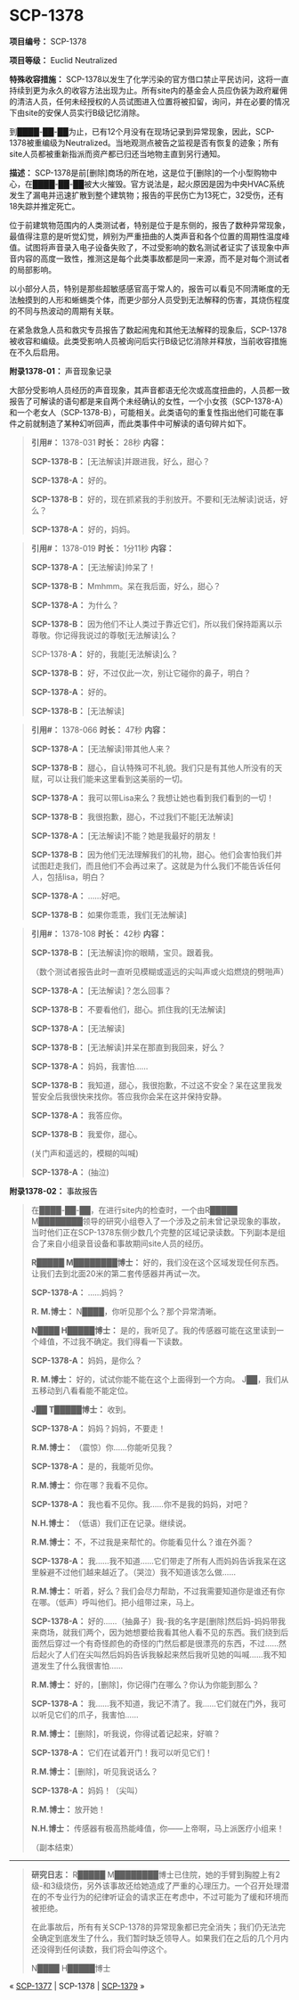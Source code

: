 # SCP-1378
                        


**项目编号：** SCP-1378

**项目等级：** Euclid Neutralized

**特殊收容措施：** SCP-1378以发生了化学污染的官方借口禁止平民访问，这将一直持续到更为永久的收容方法出现为止。所有site内的基金会人员应伪装为政府雇佣的清洁人员，任何未经授权的人员试图进入位置将被扣留，询问，并在必要的情况下由site的安保人员实行B级记忆消除。

到████-██-██为止，已有12个月没有在现场记录到异常现象，因此，SCP-1378被重编级为Neutralized。当地观测点被告之监视是否有恢复的迹象；所有site人员都被重新指派而资产都已归还当地物主直到另行通知。

**描述：** SCP-1378是前[删除]商场的所在地，这是位于[删除]的一个小型购物中心，在████-██-██被大火摧毁。官方说法是，起火原因是因为中央HVAC系统发生了漏电并迅速扩散到整个建筑物；报告的平民伤亡为13死亡，32受伤，还有18失踪并推定死亡。

位于前建筑物范围内的人类测试者，特别是位于是东侧的，报告了数种异常现象，最值得注意的是听觉幻觉，辨别为严重扭曲的人类声音和各个位置的周期性温度峰值。试图将声音录入电子设备失败了，不过受影响的数名测试者证实了该现象中声音内容的高度一致性，推测这是每个此类事故都是同一来源，而不是对每个测试者的局部影响。

以小部分人员，特别是那些超敏感感官高于常人的，报告可以看见不同清晰度的无法触摸到的人形和蜥蜴类个体，而更少部分人员受到无法解释的伤害，其烧伤程度的不同与热波动的周期有关联。

在紧急救急人员和救灾专员报告了数起闹鬼和其他无法解释的现象后，SCP-1378被收容和编级。此类受影响人员被询问后实行B级记忆消除并释放，当前收容措施在不久后启用。

**附录1378-01：** 声音现象记录

大部分受影响人员经历的声音现象，其声音都语无伦次或高度扭曲的，人员都一致报告了可解读的语句都是来自两个未经确认的女性，一个小女孩（SCP-1378-A）和一个老女人（SCP-1378-B），可能相关。此类语句的重复性指出他们可能在事件之前就制造了某种幻听回声，而此类事件中可解读的语句碎片如下。


> **引用#：** 1378-031
**时长：** 28秒
**内容：** 
> 
> **SCP-1378-B：** [无法解读]并跟进我，好么，甜心？
> 
> **SCP-1378-A：** 好的。
> 
> **SCP-1378-B：** 好的，现在抓紧我的手别放开。不要和[无法解读]说话，好么？
> 
> **SCP-1378-A：** 好的，妈妈。
> 


> **引用#：** 1378-019
**时长：** 1分11秒
**内容：** 
> 
> **SCP-1378-A：** [无法解读]帅呆了！
> 
> **SCP-1378-B：** Mmhmm。呆在我后面，好么，甜心？
> 
> **SCP-1378-A：** 为什么？
> 
> **SCP-1378-B：** 因为他们不让人类过于靠近它们，所以我们保持距离以示尊敬。你记得我说过的尊敬[无法解读]么？
> 
> SCP-1378-**A：** 好的，我能[无法解读]么？
> 
> **SCP-1378-B：** 好，不过仅此一次，别让它碰你的鼻子，明白？
> 
> **SCP-1378-A：** 好的。
> 
> **SCP-1378-B：** [无法解读]
> 


> **引用#：** 1378-066
**时长：** 47秒
**内容：** 
> 
> **SCP-1378-A：** [无法解读]带其他人来？
> 
> **SCP-1378-B：** 甜心，自认特殊可不礼貌。我们只是有其他人所没有的天赋，可以让我们能来这里看到这美丽的一切。
> 
> **SCP-1378-A：** 我可以带Lisa来么？我想让她也看到我们看到的一切！
> 
> **SCP-1378-B：** 我很抱歉，甜心，不过我们不能[无法解读]
> 
> **SCP-1378-A：** [无法解读]不能？她是我最好的朋友！
> 
> **SCP-1378-B：** 因为他们无法理解我们的礼物，甜心。他们会害怕我们并试图赶走我们，而且他们不会再过来了。这就是为什么我们不能告诉任何人，包括lisa，明白？
> 
> **SCP-1378-A：** ……好吧。
> 
> **SCP-1378-B：** 如果你乖乖，我们[无法解读]
> 


> **引用#：** 1378-108
**时长：** 42秒
**内容：** 
> 
> **SCP-1378-B：** [无法解读]你的眼睛，宝贝。跟着我。
> 
> （数个测试者报告此时一直听见模糊或遥远的尖叫声或火焰燃烧的劈啪声）
> 
> **SCP-1378-A：** [无法解读]？怎么回事？
> 
> **SCP-1378-B：** 不要看他们，甜心。抓住我的[无法解读]
> 
> **SCP-1378-A：** [无法解读]
> 
> **SCP-1378-B：** [无法解读]并呆在那直到我回来，好么？
> 
> **SCP-1378-A：** 妈妈，我害怕……
> 
> **SCP-1378-B：** 我知道，甜心，我很抱歉，不过这不安全？呆在这里我发誓安全后我很快来找你。答应我你会呆在这并保持安静。
> 
> **SCP-1378-A：** 我答应你。
> 
> **SCP-1378-B：** 我爱你，甜心。
> 
> (关门声和遥远的，模糊的叫喊)
> 
> **SCP-1378-A：** (抽泣)
> 

**附录1378-02：** 事故报告


> 在████-██-██，在进行site内的检查时，一个由R█████ M████████领导的研究小组卷入了一个涉及之前未曾记录现象的事故，当时他们正在SCP-1378东侧少数几个完整的区域记录读数。下列副本是组合了来自小组录音设备和事故期间site人员的经历。
> 
> **R█████ M████████博士：** 好的，我们没在这个区域发现任何东西。让我们去到北面20米的第二套传感器并再试一次。
> 
> **SCP-1378-A：** ……妈妈？
> 
> **R. M.博士：**  N████，你听见那个么？那个异常清晰。
> 
> **N████ H█████博士：** 是的，我听见了。我的传感器可能在这里读到一个峰值，不过我不确定。我们得看一下读数。
> 
> **SCP-1378-A：** 妈妈，是你么？
> 
> **R. M.博士：** 好的，试试你能不能在这个上面得到一个方向。 J██，我们从五移动到八看看能不能定位。
> 
> **J██ T█████博士：** 收到。
> 
> **SCP-1378-A：** 妈妈？妈妈，不要走！
> 
> **R.M.博士：** （震惊）你……你能听见我？
> 
> **SCP-1378-A：** 是的，我能听见你。
> 
> **R.M.博士：** 你在哪？我看不见你。
> 
> **SCP-1378-A：** 我也看不见你。我……你不是我的妈妈，对吧？
> 
> **N.H.博士：** （低语）我们正在记录。继续说。
> 
> **R.M.博士：** 不，不过我是来帮忙的。你能看见什么？谁在外面？
> 
> **SCP-1378-A：** 我……我不知道……它们带走了所有人而妈妈告诉我呆在这里躲避不过他们越来越近了。（哭泣）我不知道该怎么做……
> 
> **R.M.博士：** 听着，好么？我们会尽力帮助，不过我需要知道你是谁还有你在哪。（低声）呼叫他们。把小组带过来，马上。
> 
> **SCP-1378-A：** 好的……（抽鼻子）我-我的名字是[删除]然后妈-妈妈带我来商场，就我们两个，因为她想要给我看其他人看不见的东西。我们绕到后面然后穿过一个有奇怪颜色的奇怪的门然后都是很漂亮的东西，不过……然后起火了人们在尖叫然后妈妈告诉我躲起来然后我听见她的叫喊……我不知道发生了什么我很害怕……
> 
> **R.M.博士：** 好的，[删除]，你记得门在哪么？你认为你能到那么？
> 
> **SCP-1378-A：** 我……我不知道，我记不清了。我……它们就在门外，我可以听见它们的爪子，我害怕……
> 
> **R.M.博士：** [删除]，听我说，你得试着记起来，好嘛？
> 
> **SCP-1378-A：** 它们在试着开门！我可以听见它们！
> 
> **R.M.博士：** [删除]，听见我说话么？
> 
> **SCP-1378-A：** 妈妈！（尖叫）
> 
> **R.M.博士：** 放开她！
> 
> **N.H.博士：** 传感器有极高热能峰值，你——上帝啊，马上派医疗小组来！
> 
> （副本结束）
> 
> 
---
> 
> **研究日志：** R█████ M████████博士已住院，她的手臂到胸膛上有2级-和3级烧伤，另外该事故还给她造成了严重的心理压力。一个召开处理潜在的不专业行为的纪律听证会的请求正在考虑中，不过可能为了缓和环境而被拒绝。
> 
> 在此事故后，所有有关SCP-1378的异常现象都已完全消失；我们仍无法完全确定到底发生了什么，我们暂时缺乏领导人。如果我们在之后的几个月内还没得到任何读数，我们将会叫停这个。
> 
> N████ H█████博士
> 



« [SCP-1377](/scp-1377) | SCP-1378 | [SCP-1379](/scp-1379) »





                    